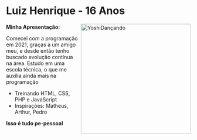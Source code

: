 # Luiz Henrique - 16 Anos #
**Minha Apresentação:**
<img align="right" alt="YoshiDançando" src="https://user-images.githubusercontent.com/92057278/136278424-f30c8734-3398-4598-be8c-c47b2fb70a8c.gif" width='300'>

Comecei com a programação em 2021, graças a um amigo meu, e desde então tenho buscado evolução contínua na área.
Estudo em uma escola técnica, o que me auxília ainda mais na programação 

- Treinando HTML, CSS, PHP e JavaScript
- Inspirações: Matheus, Arthur, Pedro



**Isso é tudo pe-pessoal**
